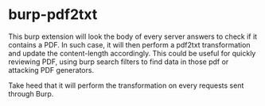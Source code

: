 # burp-pdf2txt

This burp extension will look the body of every server answers to check if it contains a PDF. 
In such case, it will then perform a pdf2txt transformation and update the content-length accordingly.
This could be useful for quickly reviewing PDF, using burp search filters to find data in those pdf or attacking PDF generators.

Take heed that it will perform the transformation on every requests sent through Burp.
